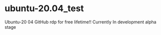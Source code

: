 # ubuntu-20.04_test
Ubuntu-20 04 GitHub rdp for free lifetime!! Currently In development alpha stage

